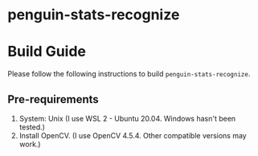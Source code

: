 # penguin-stats-recognize

# Build Guide

Please follow the following instructions to build `penguin-stats-recognize`.

## Pre-requirements

1. System: Unix (I use WSL 2 - Ubuntu 20.04. Windows hasn't been tested.)
2. Install OpenCV. (I use OpenCV 4.5.4. Other compatible versions may work.)